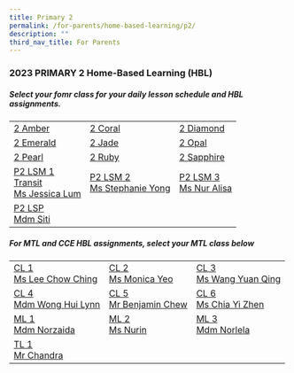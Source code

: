 ```yaml
---
title: Primary 2
permalink: /for-parents/home-based-learning/p2/
description: ""
third_nav_title: For Parents
---
```

<h3><b>2023 PRIMARY 2 Home-Based Learning (HBL)</b></h3>
<h5>Select your fomr class for your daily lesson schedule and HBL assignments.</h5>
<table>
	<tbody>
		<tr>
		<td><a target="_blank" href="https://docs.google.com/spreadsheets/d/1dQXRuEXcD75j_cX_uorBkMOmf59NDk8_9mL8ska577s/edit?usp=drive_link">2 Amber</a></td>
		<td><a target="_blank" href="https://docs.google.com/spreadsheets/d/19UyXOWKGVwuJ7boavlOduxFcujV0WpEoouVymEZqzBE/edit?usp=drive_link">2 Coral</a></td>
		<td><a target="_blank" href="https://docs.google.com/spreadsheets/d/1_pj4IJ0vefWL2QyYExyVbrDOur6UdJHDXHXNAUknR2I/edit?usp=drive_link">2 Diamond</a></td>
	</tr>
			<tr>
		<td><a target="_blank" href="https://docs.google.com/spreadsheets/d/1_YSGS0EedR0JUDjU5mHR1m1d873v9JE2dSrycGFxBIs/edit?usp=drive_link">2 Emerald</a></td>
		<td><a target="_blank" href="https://docs.google.com/spreadsheets/d/1zquggQrGtcV5xLtPL1H0Pu3K1r0zJX478sycmY0qRb8/edit?usp=drive_link">2 Jade</a></td>
		<td><a target="_blank" href="https://docs.google.com/spreadsheets/d/1mfmhemNdiiYnvLx52x1uebvPVMQpmun4SJdvy6hF_s0/edit?usp=drive_link">2 Opal</a></td>
	</tr>
			<tr>
		<td><a target="_blank" href="https://docs.google.com/spreadsheets/d/1KIHwkbspqkzC1zhOaftKUJOsu1k3Rt0v2XhWE3XTEbw/edit?usp=drive_link">2 Pearl</a></td>
		<td><a target="_blank" href="https://docs.google.com/spreadsheets/d/1JFkbeQG0pwW1Q7rSQIVYR_19loZw8SBMDwGcmWA7sag/edit?usp=drive_link">2 Ruby</a></td>
		<td><a target="_blank" href="https://docs.google.com/spreadsheets/d/1g7GdMmi1CCexyXCyCSZQZZZ5t_wmnspD4wPTdR1LE_I/edit?usp=drive_link">2 Sapphire</a></td>
	</tr>
		<tr>
		<td><a target="_blank" href="https://docs.google.com/spreadsheets/d/1QkqesmXkI1yln5uTjw0RhlBvaodKtuyy81W09IqOZLs/edit?usp=drive_link">P2 LSM 1 <br>Transit <br> Ms Jessica Lum</a></td>
		<td><a target="_blank" href="https://docs.google.com/spreadsheets/d/1QkqesmXkI1yln5uTjw0RhlBvaodKtuyy81W09IqOZLs/edit?usp=drive_link">P2 LSM 2 <br> Ms Stephanie Yong</a></td>
		<td><a target="_blank" href="https://docs.google.com/spreadsheets/d/1QkqesmXkI1yln5uTjw0RhlBvaodKtuyy81W09IqOZLs/edit?usp=drive_link">P2 LSM 3 <br> Ms Nur Alisa</a></td>
	</tr>
		<tr>
		<td><a target="_blank" href="https://docs.google.com/spreadsheets/d/1ynQl3GIyEBb3A5ih7RWEzN7Qw6T-jQdRNWeMvatZtes/edit?usp=drive_link">P2 LSP <br> Mdm Siti</a></td>
		</tr>
		</tbody>
</table>

<h5>For MTL and CCE HBL assignments, select your MTL class below</h5>
<table>
  <tbody>
    <tr>
    <td><a target="_blank" href="https://docs.google.com/spreadsheets/d/19lmFrf6lnZinAk22RgzSJzQhKePWp33odlMLJI8TYzE/edit?usp=drive_link">CL 1 <br>Ms Lee Chow Ching</a></td>
    <td><a target="_blank" href="https://docs.google.com/spreadsheets/d/1dtSw3i5ySjrt6Mhs58JghCqpONiccVG_0xdF8ORJ_Zc/edit?usp=drive_link">CL 2 <br>Ms Monica Yeo</a></td>
    <td><a href="https://docs.google.com/spreadsheets/d/1RBZWohENOfxWjg8v_uNDoJiWBdjGpBYbmYrJriirnfo/edit?usp=drive_link">CL 3 <br>Ms Wang Yuan Qing</a></td>
  </tr>
		<tr>
    <td><a target="_blank" href="https://docs.google.com/spreadsheets/d/1zeCfozHMr5PZ65IMXOBHcWSaw_ySdyAoh0STafwQYDc/edit?usp=drive_link">CL 4 <br>Mdm Wong Hui Lynn</a></td>
    <td><a target="_blank" href="https://docs.google.com/spreadsheets/d/149qa_x_grmpNPFACvs_MvOFEbGab5ivYDN6SmdaAyI0/edit?usp=drive_link">CL 5 <br>Mr Benjamin Chew</a></td>
    <td><a target="_blank" href="https://docs.google.com/spreadsheets/d/1HS-P1RfZhwoDU9NxHn1PYX3WKUDHW2wXYVQpul4YS9U/edit?usp=drive_link">CL 6 <br>Ms Chia Yi Zhen</a></td>
  </tr>
		<tr>
    <td><a target="_blank" href="https://docs.google.com/spreadsheets/d/1aMoMEP4aoVaWqE4MLQJ37AdMdlbOhOY_/edit?usp=drive_link&amp;ouid=118052901982246903681&amp;rtpof=true&amp;sd=true">ML 1<br>Mdm Norzaida</a></td>
    <td><a target="_blank" href="https://docs.google.com/spreadsheets/d/198p7-spNsW_L5Fo0iga7EYcdzHOpcP_r/edit?usp=drive_link&amp;ouid=118052901982246903681&amp;rtpof=true&amp;sd=true">ML 2 <br>Ms Nurin</a></td>
    <td><a target="_blank" href="https://docs.google.com/spreadsheets/d/1PdesWsmxFSdYE4WuUcTA_buvXf1mIdUY/edit?usp=drive_link&amp;ouid=118052901982246903681&amp;rtpof=true&amp;sd=true">ML 3<br>Mdm Norlela</a></td>
  </tr>
			<tr>
    <td><a target="_blank" href="https://docs.google.com/spreadsheets/d/1oZ3B5vUJdTGkczRc2JWFGq7J-jLxyQWLoo6DBmCOyE8/edit?usp=drive_link">TL 1<br>Mr Chandra</a></td>
  </tr>
	</tbody></table>